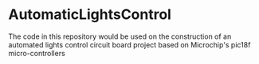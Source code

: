 # AutomaticLightsControl
The code in this repository would be used on the construction of an automated lights control circuit board project based on Microchip's pic18f micro-controllers 
